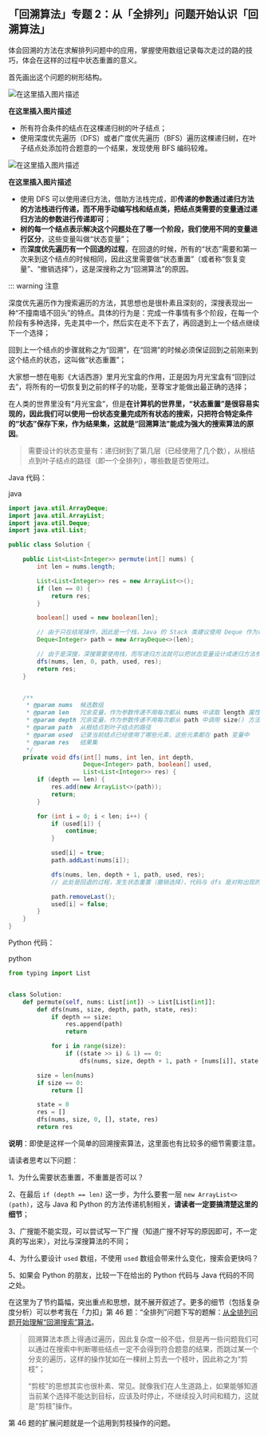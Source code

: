 ## 「回溯算法」专题 2：从「全排列」问题开始认识「回溯算法」

体会回溯的方法在求解排列问题中的应用，掌握使用数组记录每次走过的路的技巧，体会在这样的过程中状态重置的意义。

首先画出这个问题的树形结构。



![在这里插入图片描述](https://img-blog.csdnimg.cn/20200219095002354.png?x-oss-process=image/watermark,type_ZmFuZ3poZW5naGVpdGk,shadow_10,text_aHR0cHM6Ly9ibG9nLmNzZG4ubmV0L2x3X3Bvd2Vy,size_16,color_FFFFFF,t_70)

**在这里插入图片描述**



- 所有符合条件的结点在这棵递归树的叶子结点；
- 使用深度优先遍历（DFS）或者广度优先遍历（BFS）遍历这棵递归树，在叶子结点处添加符合题意的一个结果，发现使用 BFS 编码较难。



![在这里插入图片描述](https://img-blog.csdnimg.cn/20200219095026148.png?x-oss-process=image/watermark,type_ZmFuZ3poZW5naGVpdGk,shadow_10,text_aHR0cHM6Ly9ibG9nLmNzZG4ubmV0L2x3X3Bvd2Vy,size_16,color_FFFFFF,t_70)

**在这里插入图片描述**



- 使用 DFS 可以使用递归方法，借助方法栈完成，即**传递的参数通过递归方法的方法栈进行传递，而不用手动编写栈和结点类，把结点类需要的变量通过递归方法的参数进行传递即可**；
- **树的每一个结点表示解决这个问题处在了哪一个阶段，我们使用不同的变量进行区分**，这些变量叫做“状态变量”；
- 而**深度优先遍历有一个回退的过程**，在回退的时候，所有的“状态”需要和第一次来到这个结点的时候相同，因此这里需要做“状态重置”（或者称“恢复变量”、“撤销选择”），这是深搜称之为“回溯算法”的原因。

::: warning 注意

深度优先遍历作为搜索遍历的方法，其思想也是很朴素且深刻的，深搜表现出一种“不撞南墙不回头”的特点。具体的行为是：完成一件事情有多个阶段，在每一个阶段有多种选择，先走其中一个，然后实在走不下去了，再回退到上一个结点继续下一个选择；

回到上一个结点的步骤就称之为“回溯”，在“回溯”的时候必须保证回到之前刚来到这个结点的状态，这叫做“状态重置”；

大家想一想在电影《大话西游》里月光宝盒的作用，正是因为月光宝盒有“回到过去”，将所有的一切恢复到之前的样子的功能，至尊宝才能做出最正确的选择；

在人类的世界里没有“月光宝盒”，但是**在计算机的世界里，“状态重置”是很容易实现的，因此我们可以使用一份状态变量完成所有状态的搜索，只把符合特定条件的“状态”保存下来，作为结果集，这就是“回溯算法”能成为强大的搜索算法的原因**。

> 需要设计的状态变量有：递归树到了第几层（已经使用了几个数），从根结点到叶子结点的路径（即一个全排列），哪些数是否使用过。

Java 代码：

java

```java
import java.util.ArrayDeque;
import java.util.ArrayList;
import java.util.Deque;
import java.util.List;

public class Solution {

    public List<List<Integer>> permute(int[] nums) {
        int len = nums.length;

        List<List<Integer>> res = new ArrayList<>();
        if (len == 0) {
            return res;
        }

        boolean[] used = new boolean[len];

        // 由于只在结尾操作，因此是一个栈，Java 的 Stack 类建议使用 Deque 作为栈的实现
        Deque<Integer> path = new ArrayDeque<>(len);

        // 由于是深搜，深搜需要使用栈，而写递归方法就可以把状态变量设计成递归方法参数
        dfs(nums, len, 0, path, used, res);
        return res;
    }


    /**
     * @param nums  候选数组
     * @param len   冗余变量，作为参数传递不用每次都从 nums 中读取 length 属性值
     * @param depth 冗余变量，作为参数传递不用每次都从 path 中调用 size() 方法
     * @param path  从根结点到叶子结点的路径
     * @param used  记录当前结点已经使用了哪些元素，这些元素都在 path 变量中
     * @param res   结果集
     */
    private void dfs(int[] nums, int len, int depth,
                     Deque<Integer> path, boolean[] used,
                     List<List<Integer>> res) {
        if (depth == len) {
            res.add(new ArrayList<>(path));
            return;
        }

        for (int i = 0; i < len; i++) {
            if (used[i]) {
                continue;
            }

            used[i] = true;
            path.addLast(nums[i]);

            dfs(nums, len, depth + 1, path, used, res);
            // 此处是回退的过程，发生状态重置（撤销选择），代码与 dfs 是对称出现的

            path.removeLast();
            used[i] = false;
        }
    }
}
```

Python 代码：

python

```python
from typing import List


class Solution:
    def permute(self, nums: List[int]) -> List[List[int]]:
        def dfs(nums, size, depth, path, state, res):
            if depth == size:
                res.append(path)
                return

            for i in range(size):
                if ((state >> i) & 1) == 0:
                    dfs(nums, size, depth + 1, path + [nums[i]], state ^ (1 << i), res)

        size = len(nums)
        if size == 0:
            return []

        state = 0
        res = []
        dfs(nums, size, 0, [], state, res)
        return res
```

**说明**：即使是这样一个简单的回溯搜索算法，这里面也有比较多的细节需要注意。

请读者思考以下问题：

1、为什么需要状态重置，不重置是否可以？

2、在最后 `if (depth == len)` 这一步，为什么要套一层 `new ArrayList<>(path)`，这与 Java 和 Python 的方法传递机制相关，**请读者一定要搞清楚这里的细节**；

3、广搜能不能实现，可以尝试写一下广搜（知道广搜不好写的原因即可，不一定真的写出来），对比与深搜算法的不同；

4、为什么要设计 `used` 数组，不使用 `used` 数组会带来什么变化，搜索会更快吗？

5、如果会 Python 的朋友，比较一下在给出的 Python 代码与 Java 代码的不同之处。

在这里为了节约篇幅，突出重点和思想，就不展开叙述了。更多的细节（包括复杂度分析）可以参考我在「力扣」第 46 题：“全排列”问题下写的题解：[从全排列问题开始理解“回溯搜索”算法](https://leetcode-cn.com/problems/permutations/solution/hui-su-suan-fa-python-dai-ma-java-dai-ma-by-liweiw/)。

> 回溯算法本质上得通过遍历，因此复杂度一般不低，但是再一些问题我们可以通过在搜索中判断哪些结点一定不会得到符合题意的结果，而跳过某一个分支的遍历，这样的操作犹如在一棵树上剪去一个枝叶，因此称之为“剪枝”；
>
> “剪枝”的思想其实也很朴素、常见。就像我们在人生道路上，如果能够知道当前某个选择不能达到目标，应该及时停止，不继续投入时间和精力，这就是“剪枝”操作。

第 46 题的扩展问题就是一个运用到剪枝操作的问题。